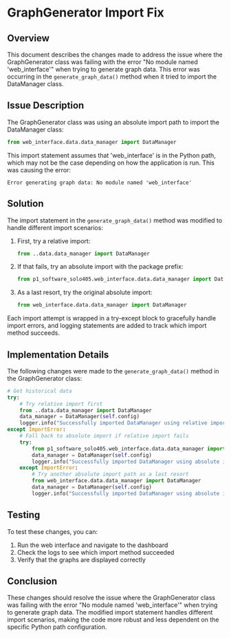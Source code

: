 # GraphGenerator Import Fix

## Overview

This document describes the changes made to address the issue where the GraphGenerator class was failing with the error "No module named 'web_interface'" when trying to generate graph data. This error was occurring in the `generate_graph_data()` method when it tried to import the DataManager class.

## Issue Description

The GraphGenerator class was using an absolute import path to import the DataManager class:

```python
from web_interface.data.data_manager import DataManager
```

This import statement assumes that 'web_interface' is in the Python path, which may not be the case depending on how the application is run. This was causing the error:

```
Error generating graph data: No module named 'web_interface'
```

## Solution

The import statement in the `generate_graph_data()` method was modified to handle different import scenarios:

1. First, try a relative import:
   ```python
   from ..data.data_manager import DataManager
   ```

2. If that fails, try an absolute import with the package prefix:
   ```python
   from p1_software_solo405.web_interface.data.data_manager import DataManager
   ```

3. As a last resort, try the original absolute import:
   ```python
   from web_interface.data.data_manager import DataManager
   ```

Each import attempt is wrapped in a try-except block to gracefully handle import errors, and logging statements are added to track which import method succeeds.

## Implementation Details

The following changes were made to the `generate_graph_data()` method in the GraphGenerator class:

```python
# Get historical data
try:
    # Try relative import first
    from ..data.data_manager import DataManager
    data_manager = DataManager(self.config)
    logger.info("Successfully imported DataManager using relative import")
except ImportError:
    # Fall back to absolute import if relative import fails
    try:
        from p1_software_solo405.web_interface.data.data_manager import DataManager
        data_manager = DataManager(self.config)
        logger.info("Successfully imported DataManager using absolute import with p1_software_solo405 prefix")
    except ImportError:
        # Try another absolute import path as a last resort
        from web_interface.data.data_manager import DataManager
        data_manager = DataManager(self.config)
        logger.info("Successfully imported DataManager using absolute import")
```

## Testing

To test these changes, you can:

1. Run the web interface and navigate to the dashboard
2. Check the logs to see which import method succeeded
3. Verify that the graphs are displayed correctly

## Conclusion

These changes should resolve the issue where the GraphGenerator class was failing with the error "No module named 'web_interface'" when trying to generate graph data. The modified import statement handles different import scenarios, making the code more robust and less dependent on the specific Python path configuration.
